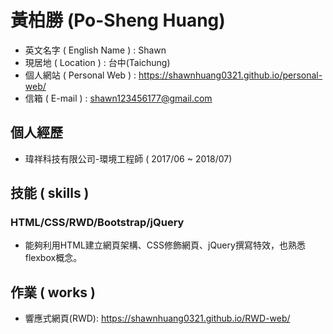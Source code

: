 # 黃柏勝 (Po-Sheng Huang)
* 英文名字 ( English Name ) : Shawn
* 現居地 ( Location ) : 台中(Taichung)
* 個人網站 ( Personal Web ) : https://shawnhuang0321.github.io/personal-web/
* 信箱 ( E-mail ) : shawn123456177@gmail.com

## 個人經歷
* 瑋祥科技有限公司-環境工程師 ( 2017/06 ~ 2018/07)

## 技能 ( skills )
### HTML/CSS/RWD/Bootstrap/jQuery
* 能夠利用HTML建立網頁架構、CSS修飾網頁、jQuery撰寫特效，也熟悉flexbox概念。

## 作業 ( works )
* 響應式網頁(RWD): https://shawnhuang0321.github.io/RWD-web/
